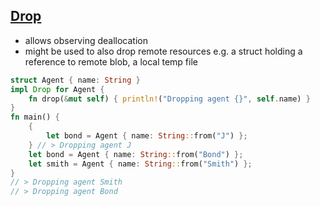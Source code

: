 ## [Drop](https://doc.rust-lang.org/std/ops/trait.Drop.html)

* allows observing deallocation
* might be used to also drop remote resources e.g. a struct holding a reference to remote blob, a local temp file

```rust
struct Agent { name: String }
impl Drop for Agent {
    fn drop(&mut self) { println!("Dropping agent {}", self.name) }
}
fn main() {
    {
        let bond = Agent { name: String::from("J") };
    } // > Dropping agent J
    let bond = Agent { name: String::from("Bond") };
    let smith = Agent { name: String::from("Smith") };
}
// > Dropping agent Smith
// > Dropping agent Bond
```